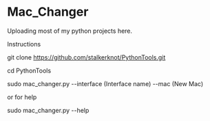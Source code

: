 # Mac_Changer
Uploading most of my python projects here.

Instructions

git clone https://github.com/stalkerknot/PythonTools.git

cd PythonTools

sudo mac_changer.py --interface (Interface name) --mac (New Mac)

or for help

sudo mac_changer.py --help

